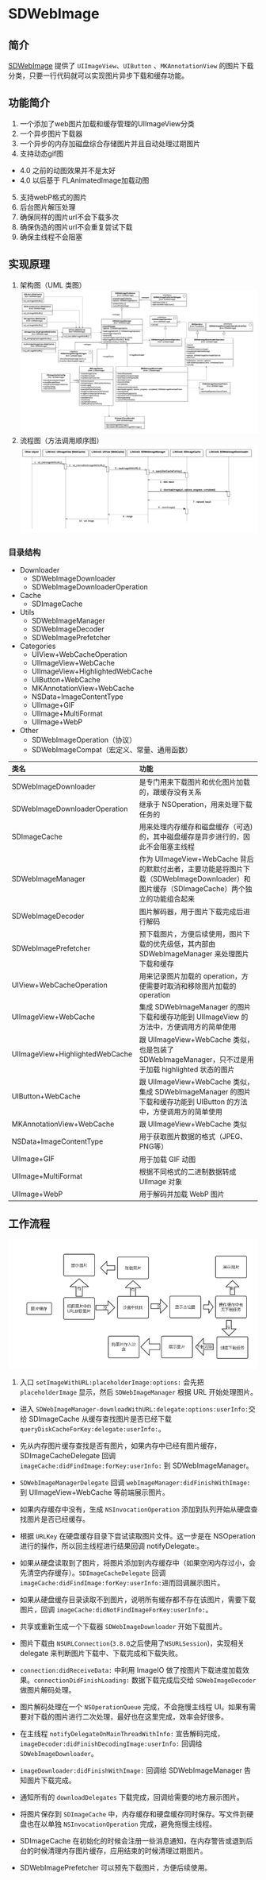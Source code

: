 # SDWebImage

## 简介

[SDWebImage](https://github.com/rs/SDWebImage) 提供了 `UIImageView`、`UIButton` 、`MKAnnotationView` 的图片下载分类，只要一行代码就可以实现图片异步下载和缓存功能。

## 功能简介

1. 一个添加了web图片加载和缓存管理的UIImageView分类
2. 一个异步图片下载器
3. 一个异步的内存加磁盘综合存储图片并且自动处理过期图片
4. 支持动态gif图
  * 4.0 之前的动图效果并不是太好
  * 4.0 以后基于 FLAnimatedImage加载动图
5. 支持webP格式的图片
6. 后台图片解压处理
7. 确保同样的图片url不会下载多次
8. 确保伪造的图片url不会重复尝试下载
9. 确保主线程不会阻塞
  
## 实现原理

1. 架构图（UML 类图）
![](/assets/sd_1.png)
2. 流程图（方法调用顺序图）
![](/assets/sd_2.png)

### 目录结构

* Downloader
  * SDWebImageDownloader
  * SDWebImageDownloaderOperation
* Cache
  * SDImageCache
* Utils
  * SDWebImageManager
  * SDWebImageDecoder
  * SDWebImagePrefetcher
* Categories
  * UIView+WebCacheOperation
  * UIImageView+WebCache
  * UIImageView+HighlightedWebCache
  * UIButton+WebCache
  * MKAnnotationView+WebCache
  * NSData+ImageContentType
  * UIImage+GIF
  * UIImage+MultiFormat
  * UIImage+WebP
* Other
  * SDWebImageOperation（协议）
  * SDWebImageCompat（宏定义、常量、通用函数）

| 类名 | 功能  |
| :--- | :--- |
| SDWebImageDownloader | 是专门用来下载图片和优化图片加载的，跟缓存没有关系 | 
| SDWebImageDownloaderOperation | 继承于 NSOperation，用来处理下载任务的 |
| SDImageCache | 用来处理内存缓存和磁盘缓存（可选\)的，其中磁盘缓存是异步进行的，因此不会阻塞主线程 | 
|SDWebImageManager|作为 UIImageView+WebCache 背后的默默付出者，主要功能是将图片下载（SDWebImageDownloader）和图片缓存（SDImageCache）两个独立的功能组合起来  |
|SDWebImageDecoder  |  图片解码器，用于图片下载完成后进行解码|  
|SDWebImagePrefetcher  |  预下载图片，方便后续使用，图片下载的优先级低，其内部由 SDWebImageManager 来处理图片下载和缓存  |
|UIView+WebCacheOperation  |  用来记录图片加载的 operation，方便需要时取消和移除图片加载的 operation | 
|UIImageView+WebCache  |  集成 SDWebImageManager 的图片下载和缓存功能到 UIImageView 的方法中，方便调用方的简单使用  
|UIImageView+HighlightedWebCache  |  跟 UIImageView+WebCache 类似，也是包装了 SDWebImageManager，只不过是用于加载 highlighted 状态的图片  |
|UIButton+WebCache  |  跟 UIImageView+WebCache 类似，集成 SDWebImageManager 的图片下载和缓存功能到 UIButton 的方法中，方便调用方的简单使用  |
|MKAnnotationView+WebCache  |  跟 UIImageView+WebCache 类似|  
|NSData+ImageContentType  |  用于获取图片数据的格式（JPEG、PNG等）  |
|UIImage+GIF |   用于加载 GIF 动图  |
|UIImage+MultiFormat |   根据不同格式的二进制数据转成 UIImage 对象  |
|UIImage+WebP  |  用于解码并加载 WebP 图片  |


## 工作流程

![](/assets/sd_3.png)


1. 入口 `setImageWithURL:placeholderImage:options:` 会先把 `placeholderImage` 显示，然后 `SDWebImageManager` 根据 URL 开始处理图片。

- 进入 `SDWebImageManager-downloadWithURL:delegate:options:userInfo:`交给 SDImageCache 从缓存查找图片是否已经下载 `queryDiskCacheForKey:delegate:userInfo:`。

- 先从内存图片缓存查找是否有图片，如果内存中已经有图片缓存，SDImageCacheDelegate 回调 `imageCache:didFindImage:forKey:userInfo:` 到 SDWebImageManager。

- `SDWebImageManagerDelegate` 回调 `webImageManager:didFinishWithImage:` 到 UIImageView+WebCache 等前端展示图片。

- 如果内存缓存中没有，生成 `NSInvocationOperation` 添加到队列开始从硬盘查找图片是否已经缓存。

- 根据 `URLKey` 在硬盘缓存目录下尝试读取图片文件。这一步是在 NSOperation 进行的操作，所以回主线程进行结果回调 notifyDelegate:。

- 如果从硬盘读取到了图片，将图片添加到内存缓存中（如果空闲内存过小，会先清空内存缓存）。`SDImageCacheDelegate` 回调 `imageCache:didFindImage:forKey:userInfo:`进而回调展示图片。

- 如果从硬盘缓存目录读取不到图片，说明所有缓存都不存在该图片，需要下载图片，回调 `imageCache:didNotFindImageForKey:userInfo:`。

- 共享或重新生成一个下载器 `SDWebImageDownloader` 开始下载图片。

- 图片下载由 `NSURLConnection`(`3.8.0`之后使用了`NSURLSession`)，实现相关 delegate 来判断图片下载中、下载完成和下载失败。

- `connection:didReceiveData:` 中利用 ImageIO 做了按图片下载进度加载效果。`connectionDidFinishLoading:` 数据下载完成后交给 `SDWebImageDecoder` 做图片解码处理。

- 图片解码处理在一个 `NSOperationQueue` 完成，不会拖慢主线程 UI。如果有需要对下载的图片进行二次处理，最好也在这里完成，效率会好很多。

- 在主线程 `notifyDelegateOnMainThreadWithInfo:` 宣告解码完成，`imageDecoder:didFinishDecodingImage:userInfo:` 回调给 `SDWebImageDownloader`。

- `imageDownloader:didFinishWithImage:` 回调给 SDWebImageManager 告知图片下载完成。

- 通知所有的 `downloadDelegates` 下载完成，回调给需要的地方展示图片。

- 将图片保存到 `SDImageCache` 中，内存缓存和硬盘缓存同时保存。写文件到硬盘也在以单独 `NSInvocationOperation` 完成，避免拖慢主线程。

- SDImageCache 在初始化的时候会注册一些消息通知，在内存警告或退到后台的时候清理内存图片缓存，应用结束的时候清理过期图片。

- SDWebImagePrefetcher 可以预先下载图片，方便后续使用。



